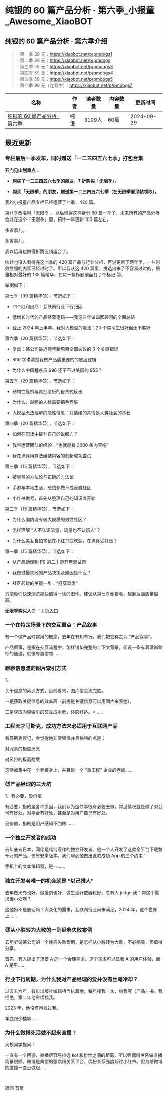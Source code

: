 # 纯银的 60 篇产品分析 · 第六季_小报童_Awesome_XiaoBOT

## 纯银的 60 篇产品分析 · 第六季介绍
> · 第一季 39 元：https://xiaobot.net/p/pmdogs1    
· 第二季 39 元：https://xiaobot.net/p/pmdogs    
· 第三季 59 元：https://xiaobot.net/p/pmdogs3    
· 第四季 59 元：https://xiaobot.net/p/pmdogs4    
· 第五季 59 元：https://xiaobot.net/p/pmdogs5    
· 第七季 99 元（连载中）：https://xiaobot.net/p/pmdogs7  
  


|名称|作者|读者数量|内容数量|更新时间|
|---|---|---|---|---|
|[纯银的 60 篇产品分析 · 第六季](https://xiaobot.net/p/pmdogs6?refer=0b133df9-27dc-423b-8101-639049001c13)|纯银|3109人|60篇|2024-09-29|

## 最近更新
### 专栏最后一季发车，同时赠送「一二三四五六七季」打包合集

**开门见山划重点：**

  * **购买了一二三四五六七季的朋友，7 折购买「无限季」。**

  * **购买「无限季」的朋友，赠送第一二三四五六七季（在无限季置顶帖领取）。**

我的小报童产品专栏已经运营了七季，420 篇。

第八季改名叫「无限季」，以后懒得这样拆分 60 篇一季了，未来所有的产品分析合并在这个「无限季」里，预计一年更新 100 篇左右。

多省事儿。

多省事儿。

我以后再也懒得折腾促销组合了。

估计也没人看得完这七季的 420 篇产品与行业分析，再说更新了两年半，一些时效性强的内容已经过时了。所以我从这 420
篇里，挑选出来了不容易过时的，质量相对最好的 135 篇精华，在每一篇标题前面打了个标记 😈。

举例如下：

第七季（30 篇精华😈），节选如下：

  * 四个红利出尽：互联网行业下行归因

  * 低增长时代的产品经营逻辑——我这三年做四家顾问的全面总结

  * 截止 2024 年上半年，我对大模型的看法：20 个实习生很好但还不够好

第六季（20 篇精华😈），节选如下：

  * 复盘：某公司最近两年新项目全部失败的 3 个关键错误

  * 800 字讲清楚我做产品最重要的的底层逻辑

  * 为什么中国程序员 996 还干不过美国的 955？

第五季（20 篇精华😈），节选如下：

  * 结构性危机与疯批老板的自杀式反击

  * 为什么，越强的人越需要把手弄脏

  * 大模型无法理解的隐性信息：对情绪的共情是人类社会的基石

第四季（20 篇精华😈），节选如下：

  * 如何在职场中提升自己的说服力？

  * 我带运营团队的经验：“也就是看 3000 条内容吧”

  * 我在点评用算法组装内容的创新成功尝试

第三季（15 篇精华😈），节选如下：

  * 被辱骂的方法论与正确的方法论

  * 手游与本地生活，恐怕都做不成垂直社区

  * 小红书做号，首先从整理自己的知识库开始

第二季（15 篇精华😈），节选如下：

  * 为什么国内没有较大规模的男性社区？

  * 怎样理解 “人不认识流量，流量也不认识人”？

  * 为什么美女自拍笔记在小红书受欢迎，在点评受打压？

第一季（15 篇精华😈），节选如下：

  * 从产品助理到 P9 的二十道开卷测试题

  * 我做过最失败的产品决策及原因是什么？

  * 社区起跳的关键一步：“打穿垂类”

方便你们快速浏览那些值得一读的旧作。建议从第七季倒着看，越到后面质量越高。

**无限季购买入口** ：[7
折入口](https://xiaobot.net/coupon/430989c4-4740-48d0-af36-3dde0e7b0be4)

### 一个在特定场景下的交互重点：产品叙事

有一个做产品时常用的概念，去年在有知有行，我们把它称之为 “产品叙事”。

产品叙事，是指在交互流程中，怎样铺垫完整的上下文背景，架设一条有着清晰路标的通道，就像导游带领......

### 聊聊信息流的图片索引方式

1、

关于信息的索引方式，目前看来，图片信息流完胜。

一是获取关键信息的效率高（前提是关键信息可以用图片来表达），

二是获取内容索引的交互成本低，体感舒适。<......

### 工程天才马斯克，成功方法未必适用于互联网产品

看马斯克传记，会觉得他非常强悍并且独特的点是：

对冗余的极度厌恶

对风险的极高耐受

这两点集中在一个老板身上，并且是一个 “重工程” 企业的老板......

### 😈产品经理的三大坑

1、有必要，没价值

有必要，指的是各种原因，我们认为这件事很有必要去做，常见情况就是做了对公司有好处，对平台有好处，甚至是对用户自己有好处。

没价值，指的是用户感知不到做......

### 一个独立开发者的成功

去年底去日本，同伴是纯纯写作的独立开发者。他一个人开发了这款全平台下载数千万的产品，仅有安卓版本。我们聊到他做出这款成功 App 的三个约束：

手机上的文本编辑器，是一......

### 独立开发者唯一的机会就是 “以己推人”

去年做犬岛也好，做慢鸽也好，做生活计数器也好，总有人 judge 我：你这个需求很小众啊？

这他妈不是废话吗？大众化的需求，互联网行业尚未满足，2024 年，这个世界上......

### 😈从小胜转为大败的一则经典失败案例

去年听说某公司的一个经典失败案例，是怎样从小胜转为大败，不必嘲笑，但值得分享。

首先，有人提出了场景 A 的一个合理需求。这个需求可以显著 A 的用户体验，而 A 是平......

### 行业下行周期，为什么我对产品经理的爱并没有丝毫冷却？

过去五六年，有位出版社编辑相当执着地，每年找我一次，约我写（产品）书。我拒绝，第二年他继续找我。

2023 年，他没有再找过我。

年底跟少楠聊......

### 为什么微博死活做不起来直播？

犬校同学提问：

一直有一个困惑，直播很容易拉近 kol
和粉丝之间的距离，所以强偶粉关系做直播场景很顺。微博是典型的强偶粉关系平台，偶粉关系强度超过小红书。但为啥微博的直播一直没做起......


<a href="https://github.com/Reno9527/awesome-xiaobot" style="color: white; text-decoration: none;">awesome-xiaobot</a>

返回 [首页](../README.md)
